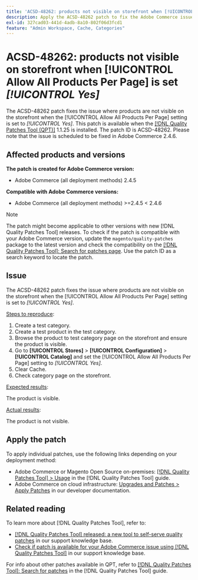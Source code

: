 ```yaml
---
title: 'ACSD-48262: products not visible on storefront when [!UICONTROL Allow All Products Per Page] is set [!UICONTROL Yes]'
description: Apply the ACSD-48262 patch to fix the Adobe Commerce issue where products are not visible on the storefront when the [!UICONTROL Allow All Products Per Page] setting is set to [!UICONTROL Yes].
exl-id: 327cad03-441d-4adb-8a10-802f06d3fcd1
feature: "Admin Workspace, Cache, Categories"
---
```

# ACSD-48262: products not visible on storefront when [!UICONTROL Allow All Products Per Page] is set *[!UICONTROL Yes]*

The ACSD-48262 patch fixes the issue where products are not visible on the storefront when the [!UICONTROL Allow All Products Per Page] setting is set to *[!UICONTROL Yes]*. This patch is available when the [[!DNL Quality Patches Tool (QPT)]](/help/announcements/adobe-commerce-announcements/magento-quality-patches-released-new-tool-to-self-serve-quality-patches.md) 1.1.25 is installed. The patch ID is ACSD-48262. Please note that the issue is scheduled to be fixed in Adobe Commerce 2.4.6.

## Affected products and versions

**The patch is created for Adobe Commerce version:**

* Adobe Commerce (all deployment methods) 2.4.5

**Compatible with Adobe Commerce versions:**

* Adobe Commerce (all deployment methods) >=2.4.5 < 2.4.6

>[!NOTE]
>
>The patch might become applicable to other versions with new [!DNL Quality Patches Tool] releases. To check if the patch is compatible with your Adobe Commerce version, update the `magento/quality-patches` package to the latest version and check the compatibility on the [[!DNL Quality Patches Tool]: Search for patches page](https://experienceleague.adobe.com/tools/commerce-quality-patches/index.html). Use the patch ID as a search keyword to locate the patch.

## Issue

The ACSD-48262 patch fixes the issue where products are not visible on the storefront when the [!UICONTROL Allow All Products Per Page] setting is set to *[!UICONTROL Yes]*.

<u>Steps to reproduce</u>:

1. Create a test category.
1. Create a test product in the test category.
1. Browse the product to test category page on the storefront and ensure the product is visible.
1. Go to **[!UICONTROL Stores]** > **[!UICONTROL Configuration]** > **[!UICONTROL Catalog]** and set the [!UICONTROL Allow All Products Per Page] setting to *[!UICONTROL Yes]*. 
1. Clear Cache.
1. Check category page on the storefront.

<u>Expected results</u>:

The product is visible.

<u>Actual results</u>:

The product is not visible.

## Apply the patch

To apply individual patches, use the following links depending on your deployment method:

* Adobe Commerce or Magento Open Source on-premises: [[!DNL Quality Patches Tool] > Usage](https://experienceleague.adobe.com/docs/commerce-operations/tools/quality-patches-tool/usage.html) in the [!DNL Quality Patches Tool] guide.
* Adobe Commerce on cloud infrastructure: [Upgrades and Patches > Apply Patches](https://devdocs.magento.com/cloud/project/project-patch.html) in our developer documentation.


## Related reading

To learn more about [!DNL Quality Patches Tool], refer to:

* [[!DNL Quality Patches Tool] released: a new tool to self-serve quality patches](/help/announcements/adobe-commerce-announcements/magento-quality-patches-released-new-tool-to-self-serve-quality-patches.md) in our support knowledge base.
* [Check if patch is available for your Adobe Commerce issue using [!DNL Quality Patches Tool]](/help/support-tools/patches-available-in-qpt-tool/check-patch-for-magento-issue-with-magento-quality-patches.md) in our support knowledge base.

For info about other patches available in QPT, refer to [[!DNL Quality Patches Tool]: Search for patches](https://experienceleague.adobe.com/tools/commerce-quality-patches/index.html) in the [!DNL Quality Patches Tool] guide.
